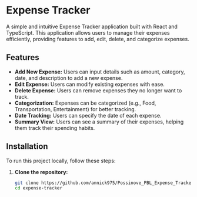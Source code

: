 # Expense Tracker

A simple and intuitive Expense Tracker application built with React and TypeScript. This application allows users to manage their expenses efficiently, providing features to add, edit, delete, and categorize expenses.

## Features

- **Add New Expense:** Users can input details such as amount, category, date, and description to add a new expense.
- **Edit Expense:** Users can modify existing expenses with ease.
- **Delete Expense:** Users can remove expenses they no longer want to track.
- **Categorization:** Expenses can be categorized (e.g., Food, Transportation, Entertainment) for better tracking.
- **Date Tracking:** Users can specify the date of each expense.
- **Summary View:** Users can see a summary of their expenses, helping them track their spending habits.

## Installation

To run this project locally, follow these steps:

1. **Clone the repository:**
   ```bash
   git clone https://github.com/annick975/Possinove_PBL_Expense_Tracker.git
   cd expense-tracker
